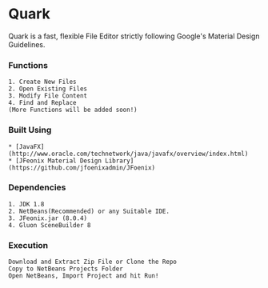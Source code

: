 # Quark
Quark is a fast, flexible File Editor strictly following Google's Material Design Guidelines.

### Functions

```
1. Create New Files
2. Open Existing Files
3. Modify File Content
4. Find and Replace
(More Functions will be added soon!)
```

### Built Using
```
* [JavaFX](http://www.oracle.com/technetwork/java/javafx/overview/index.html)
* [JFeonix Material Design Library] (https://github.com/jfoenixadmin/JFoenix)
```

### Dependencies
```
1. JDK 1.8
2. NetBeans(Recommended) or any Suitable IDE.
3. JFeonix.jar (8.0.4)
4. Gluon SceneBuilder 8
```

### Execution
```
Download and Extract Zip File or Clone the Repo
Copy to NetBeans Projects Folder
Open NetBeans, Import Project and hit Run!
```
